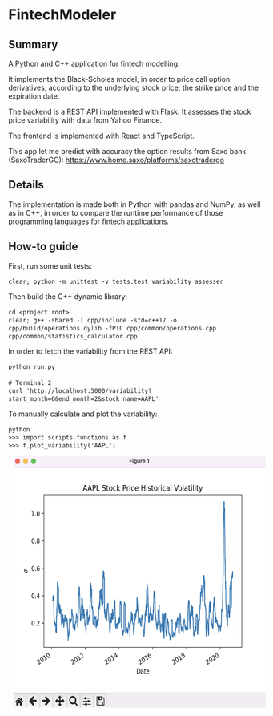 # FintechModeler

## Summary 

A Python and C++ application for fintech modelling. 

It implements the Black-Scholes model, in order to price call option derivatives, according to the underlying stock price, the strike price and the expiration date. 

The backend is a REST API implemented with Flask. It assesses the stock price variability with data from Yahoo Finance.

The frontend is implemented with React and TypeScript.

This app let me predict with accuracy the option results from Saxo bank (SaxoTraderGO): https://www.home.saxo/platforms/saxotradergo

## Details

The implementation is made both in Python with pandas and NumPy, as well as in C++, in order to compare the runtime performance of those programming languages for fintech applications.

## How-to guide

First, run some unit tests:
```
clear; python -m unittest -v tests.test_variability_assesser
```

Then build the C++ dynamic library:
```
cd <project root>
clear; g++ -shared -I cpp/include -std=c++17 -o cpp/build/operations.dylib -fPIC cpp/common/operations.cpp cpp/common/statistics_calculator.cpp 
```

In order to fetch the variability from the REST API:
```
python run.py

# Terminal 2
curl 'http://localhost:5000/variability?start_month=6&end_month=2&stock_name=AAPL'
```

To manually calculate and plot the variability:
```
python
>>> import scripts.functions as f
>>> f.plot_variability('AAPL')
```

<p float="left">
  <img src="screenshots/screenshot01.png" height ="502" width="590" hspace="10" />
</p>
